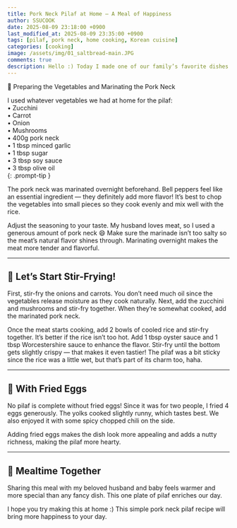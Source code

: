 ```yaml
---
title: Pork Neck Pilaf at Home – A Meal of Happiness
author: SSUCOOK
date: 2025-08-09 23:18:00 +0900
last_modified_at: 2025-08-09 23:35:00 +0900
tags: [pilaf, pork neck, home cooking, Korean cuisine]
categories: [cooking]
image: /assets/img/01_saltbread-main.JPG
comments: true
description: Hello :) Today I made one of our family’s favorite dishes — pork neck pilaf. My husband especially loves it, and it’s a simple recipe packed with flavor that makes a satisfying meal.
---
```


🧅 Preparing the Vegetables and Marinating the Pork Neck
>
I used whatever vegetables we had at home for the pilaf:  
	•	Zucchini  
	•	Carrot  
	•	Onion  
	•	Mushrooms  
	•	400g pork neck  
	•	1 tbsp minced garlic  
	•	1 tbsp sugar  
	•	3 tbsp soy sauce  
	•	3 tbsp olive oil  
{: .prompt-tip }

The pork neck was marinated overnight beforehand.
Bell peppers feel like an essential ingredient — they definitely add more flavor!
It’s best to chop the vegetables into small pieces so they cook evenly and mix well with the rice.

Adjust the seasoning to your taste.
My husband loves meat, so I used a generous amount of pork neck 😄
Make sure the marinade isn’t too salty so the meat’s natural flavor shines through.
Marinating overnight makes the meat more tender and flavorful.

---

## 🍳 Let’s Start Stir-Frying!

First, stir-fry the onions and carrots.
You don’t need much oil since the vegetables release moisture as they cook naturally.
Next, add the zucchini and mushrooms and stir-fry together.
When they’re somewhat cooked, add the marinated pork neck.

Once the meat starts cooking, add 2 bowls of cooled rice and stir-fry together.
It’s better if the rice isn’t too hot.
Add 1 tbsp oyster sauce and 1 tbsp Worcestershire sauce to enhance the flavor.
Stir-fry until the bottom gets slightly crispy — that makes it even tastier!
The pilaf was a bit sticky since the rice was a little wet, but that’s part of its charm too, haha.

---

## 🍳 With Fried Eggs

No pilaf is complete without fried eggs!
Since it was for two people, I fried 4 eggs generously.
The yolks cooked slightly runny, which tastes best.
We also enjoyed it with some spicy chopped chili on the side.

Adding fried eggs makes the dish look more appealing and adds a nutty richness, making the pilaf more hearty.

---

## 💛 Mealtime Together

Sharing this meal with my beloved husband and baby
feels warmer and more special than any fancy dish.
This one plate of pilaf enriches our day.

I hope you try making this at home :)
This simple pork neck pilaf recipe will bring more happiness to your day.